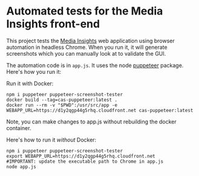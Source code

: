 # Automated tests for the Media Insights front-end

This project tests the [Media Insights](https://github.com/awslabs/aws-media-insights) web application using browser automation in headless Chrome. When you run it, it will generate screenshots which you can manually look at to validate the GUI.

The automation code is in `app.js`. It uses the node [puppeteer](https://developers.google.com/web/tools/puppeteer) package. Here's how you run it:

Run it with Docker:
    
    npm i puppeteer puppeteer-screenshot-tester
    docker build --tag=cas-puppeteer:latest .
    docker run --rm -v "$PWD":/usr/src/app -e WEBAPP_URL=https://d1y2qgp44g5rhq.cloudfront.net cas-puppeteer:latest
    
Note, you can make changes to app.js without rebuilding the docker container.

Here's how to run it *without* Docker:

    npm i puppeteer puppeteer-screenshot-tester
    export WEBAPP_URL=https://d1y2qgp44g5rhq.cloudfront.net
    #IMPORTANT: update the executable path to Chrome in app.js
    node app.js
